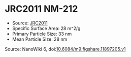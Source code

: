 <a name="material" />

# JRC2011 NM-212
<script type="application/ld+json">
  {
    "@context": "https://schema.org/",
    "@type": "ChemicalSubstance",
    "@id": "https://egonw.github.io/nanowiki/nanowiki354.html#material",
    "http://purl.org/dc/terms/conformsTo":
      {
        "@type": "CreativeWork",
        "@id": "https://bioschemas.org/profiles/ChemicalSubstance/0.4-RELEASE/"
      },
    "identfier": "354",
    "name": "JRC2011 NM-212",
    "url": "https://egonw.github.io/nanowiki/nanowiki354.html#material",
    "sameAs": "http://127.0.0.1/mediawiki/index.php/Special:URIResolver/JRC2011_NM-2D212"
  }
</script>


* Source: [JRC2011](articleJRC2011.md)
* Specific Surface Area: 28 m^2/g
* Primary Particle Size: 33 nm
* Mean Particle Size: 28 nm


Source: NanoWiki 6, doi:[10.6084/m9.figshare.11897205.v1](https://doi.org/10.6084/m9.figshare.11897205.v1)
